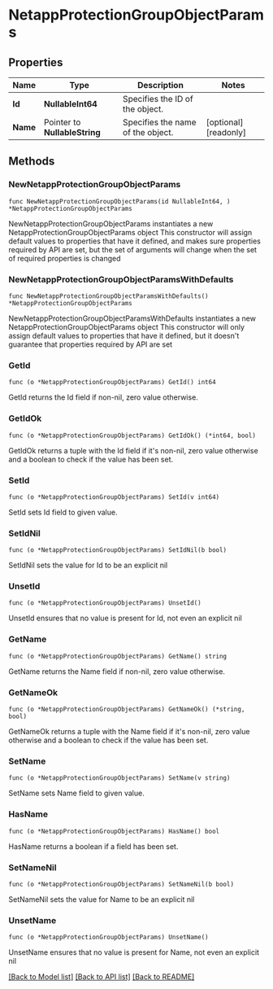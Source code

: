 # NetappProtectionGroupObjectParams

## Properties

Name | Type | Description | Notes
------------ | ------------- | ------------- | -------------
**Id** | **NullableInt64** | Specifies the ID of the object. | 
**Name** | Pointer to **NullableString** | Specifies the name of the object. | [optional] [readonly] 

## Methods

### NewNetappProtectionGroupObjectParams

`func NewNetappProtectionGroupObjectParams(id NullableInt64, ) *NetappProtectionGroupObjectParams`

NewNetappProtectionGroupObjectParams instantiates a new NetappProtectionGroupObjectParams object
This constructor will assign default values to properties that have it defined,
and makes sure properties required by API are set, but the set of arguments
will change when the set of required properties is changed

### NewNetappProtectionGroupObjectParamsWithDefaults

`func NewNetappProtectionGroupObjectParamsWithDefaults() *NetappProtectionGroupObjectParams`

NewNetappProtectionGroupObjectParamsWithDefaults instantiates a new NetappProtectionGroupObjectParams object
This constructor will only assign default values to properties that have it defined,
but it doesn't guarantee that properties required by API are set

### GetId

`func (o *NetappProtectionGroupObjectParams) GetId() int64`

GetId returns the Id field if non-nil, zero value otherwise.

### GetIdOk

`func (o *NetappProtectionGroupObjectParams) GetIdOk() (*int64, bool)`

GetIdOk returns a tuple with the Id field if it's non-nil, zero value otherwise
and a boolean to check if the value has been set.

### SetId

`func (o *NetappProtectionGroupObjectParams) SetId(v int64)`

SetId sets Id field to given value.


### SetIdNil

`func (o *NetappProtectionGroupObjectParams) SetIdNil(b bool)`

 SetIdNil sets the value for Id to be an explicit nil

### UnsetId
`func (o *NetappProtectionGroupObjectParams) UnsetId()`

UnsetId ensures that no value is present for Id, not even an explicit nil
### GetName

`func (o *NetappProtectionGroupObjectParams) GetName() string`

GetName returns the Name field if non-nil, zero value otherwise.

### GetNameOk

`func (o *NetappProtectionGroupObjectParams) GetNameOk() (*string, bool)`

GetNameOk returns a tuple with the Name field if it's non-nil, zero value otherwise
and a boolean to check if the value has been set.

### SetName

`func (o *NetappProtectionGroupObjectParams) SetName(v string)`

SetName sets Name field to given value.

### HasName

`func (o *NetappProtectionGroupObjectParams) HasName() bool`

HasName returns a boolean if a field has been set.

### SetNameNil

`func (o *NetappProtectionGroupObjectParams) SetNameNil(b bool)`

 SetNameNil sets the value for Name to be an explicit nil

### UnsetName
`func (o *NetappProtectionGroupObjectParams) UnsetName()`

UnsetName ensures that no value is present for Name, not even an explicit nil

[[Back to Model list]](../README.md#documentation-for-models) [[Back to API list]](../README.md#documentation-for-api-endpoints) [[Back to README]](../README.md)


